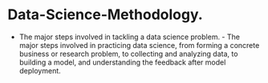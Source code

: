 # Data-Science-Methodology.
 - The major steps involved in tackling a data science problem.     - The major steps involved in practicing data science, from forming a concrete business or research problem, to collecting and analyzing data, to building a model, and understanding the feedback after model deployment.
